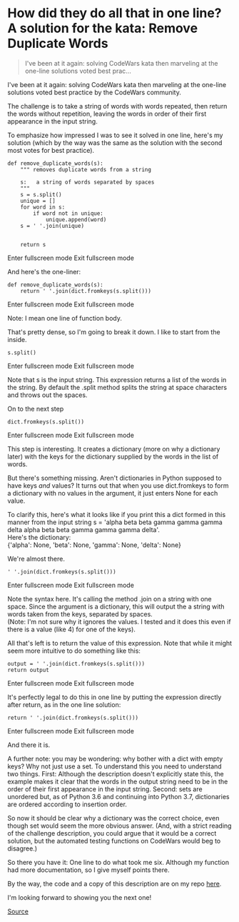 # How did they do all that in one line? A solution for the kata: Remove Duplicate Words

> I've been at it again: solving CodeWars kata then marveling at the one-line solutions voted best prac...

I've been at it again: solving CodeWars kata then marveling at the one-line solutions voted best practice by the CodeWars community.

The challenge is to take a string of words with words repeated, then return the words without repetition, leaving the words in order of their first appearance in the input string.

To emphasize how impressed I was to see it solved in one line, here's my solution (which by the way was the same as the solution with the second most votes for best practice).  

    def remove_duplicate_words(s):
        """ removes duplicate words from a string
    
        s:   a string of words separated by spaces
        """
        s = s.split()
        unique = []
        for word in s:
            if word not in unique:
                unique.append(word)
        s = ' '.join(unique)
    
    
        return s
    

Enter fullscreen mode Exit fullscreen mode

And here's the one-liner:  

    def remove_duplicate_words(s):
        return ' '.join(dict.fromkeys(s.split()))
    

Enter fullscreen mode Exit fullscreen mode

Note: I mean one line of function body.

That's pretty dense, so I'm going to break it down. I like to start from the inside.  

    s.split()
    

Enter fullscreen mode Exit fullscreen mode

Note that s is the input string. This expression returns a list of the words in the string. By default the .split method splits the string at space characters and throws out the spaces.

On to the next step  

    dict.fromkeys(s.split())
    

Enter fullscreen mode Exit fullscreen mode

This step is interesting. It creates a dictionary (more on why a dictionary later) with the keys for the dictionary supplied by the words in the list of words.

But there's something missing. Aren't dictionaries in Python supposed to have keys _and_ values? It turns out that when you use dict.fromkeys to form a dictionary with no values in the argument, it just enters None for each value.

To clarify this, here's what it looks like if you print this a dict formed in this manner from the input string s = 'alpha beta beta gamma gamma gamma delta alpha beta beta gamma gamma gamma delta'.  
Here's the dictionary:  
{'alpha': None, 'beta': None, 'gamma': None, 'delta': None}

We're almost there.  

    ' '.join(dict.fromkeys(s.split()))
    

Enter fullscreen mode Exit fullscreen mode

Note the syntax here. It's calling the method .join on a string with one space. Since the argument is a dictionary, this will output the a string with words taken from the keys, separated by spaces.  
(Note: I'm not sure why it ignores the values. I tested and it does this even if there is a value (like 4) for one of the keys).

All that's left is to return the value of this expression. Note that while it might seem more intuitive to do something like this:  

    output = ' '.join(dict.fromkeys(s.split()))
    return output
    

Enter fullscreen mode Exit fullscreen mode

It's perfectly legal to do this in one line by putting the expression directly after return, as in the one line solution:  

    return ' '.join(dict.fromkeys(s.split()))
    

Enter fullscreen mode Exit fullscreen mode

And there it is.

A further note: you may be wondering: why bother with a dict with empty keys? Why not just use a set. To understand this you need to understand two things. First: Although the description doesn't explicitly state this, the example makes it clear that the words in the output string need to be in the order of their first appearance in the input string. Second: sets are unordered but, as of Python 3.6 and continuing into Python 3.7, dictionaries are ordered according to insertion order.

So now it should be clear why a dictionary was the correct choice, even though set would seem the more obvious answer. (And, with a strict reading of the challenge description, you could argue that it would be a correct solution, but the automated testing functions on CodeWars would beg to disagree.)

So there you have it: One line to do what took me six. Although my function had more documentation, so I give myself points there.

By the way, the code and a copy of this description are on my repo [here](https://github.com/erik-kristofer-anderson/Codewars/tree/master/2019-08-21_remove_duplicate_words).

I'm looking forward to showing you the next one!


[Source](https://dev.to/ekand/how-did-they-do-all-that-in-one-line-a-solution-for-the-kata-remove-duplicate-words-28n1?signin=true)